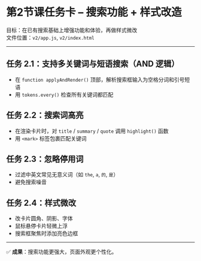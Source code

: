 # 第2节课任务卡 – 搜索功能 + 样式改造

目标：在已有搜索基础上增强功能和体验，再做样式微改  
文件位置：`v2/app.js`, `v2/index.html`

---

## 任务 2.1：支持多关键词与短语搜索（AND 逻辑）
- 在 `function applyAndRender()` 顶部，解析搜索框输入为空格分词和引号短语
- 用 `tokens.every()` 检查所有关键词都匹配

## 任务 2.2：搜索词高亮
- 在渲染卡片时，对 `title` / `summary` / `quote` 调用 `highlight()` 函数
- 用 `<mark>` 标签包裹匹配关键词

## 任务 2.3：忽略停用词
- 过滤中英文常见无意义词（如 `the`, `a`, `的`, `是`）
- 避免搜索噪音

## 任务 2.4：样式微改
- 改卡片圆角、阴影、字体
- 鼠标悬停卡片轻微上浮
- 搜索框聚焦时添加亮色边框

---

✅ **成果**：搜索功能更强大，页面外观更个性化。

